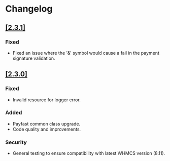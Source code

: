 # Changelog

## [[2.3.1]](https://github.com/Payfast/mod-whmcs/releases/tag/v2.3.1)

### Fixed
- Fixed an issue where the '&' symbol would cause a fail in the payment signature validation.

## [[2.3.0]](https://github.com/Payfast/mod-whmcs/releases/tag/v2.3.0)

### Fixed
- Invalid resource for logger error.

### Added
- Payfast common class upgrade.
- Code quality and improvements.

### Security
- General testing to ensure compatibility with latest WHMCS version (8.11).

